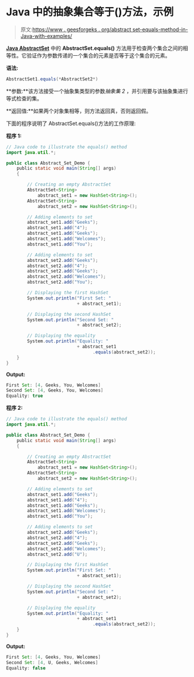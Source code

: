 # Java 中的抽象集合等于()方法，示例

> 原文:[https://www . geesforgeks . org/abstract set-equals-method-in-Java-with-examples/](https://www.geeksforgeeks.org/abstractset-equals-method-in-java-with-examples/)

**[Java AbstractSet](https://www.geeksforgeeks.org/abstractset-class-in-java-with-examples/)** 中的 **AbstractSet.equals()** 方法用于检查两个集合之间的相等性。它验证作为参数传递的一个集合的元素是否等于这个集合的元素。

**语法:**

```java
AbstractSet1.equals(*AbstractSet2*)
```

**参数:**该方法接受一个抽象集类型的参数*抽象集 2* ，并引用要与该抽象集进行等式检查的集。

**返回值:**如果两个对象集相等，则方法返回真，否则返回假。

下面的程序说明了 AbstractSet.equals()方法的工作原理:

**程序 1:**

```java
// Java code to illustrate the equals() method
import java.util.*;

public class Abstract_Set_Demo {
    public static void main(String[] args)
    {

        // Creating an empty AbstractSet
        AbstractSet<String>
            abstract_set1 = new HashSet<String>();
        AbstractSet<String>
            abstract_set2 = new HashSet<String>();

        // Adding elements to set
        abstract_set1.add("Geeks");
        abstract_set1.add("4");
        abstract_set1.add("Geeks");
        abstract_set1.add("Welcomes");
        abstract_set1.add("You");

        // Adding elements to set
        abstract_set2.add("Geeks");
        abstract_set2.add("4");
        abstract_set2.add("Geeks");
        abstract_set2.add("Welcomes");
        abstract_set2.add("You");

        // Displaying the first HashSet
        System.out.println("First Set: "
                           + abstract_set1);

        // Displaying the second HashSet
        System.out.println("Second Set: "
                           + abstract_set2);

        // Displaying the equality
        System.out.println("Equality: "
                           + abstract_set1
                                 .equals(abstract_set2));
    }
}
```

**Output:**

```java
First Set: [4, Geeks, You, Welcomes]
Second Set: [4, Geeks, You, Welcomes]
Equality: true

```

**程序 2:**

```java
// Java code to illustrate the equals() method
import java.util.*;

public class Abstract_Set_Demo {
    public static void main(String[] args)
    {

        // Creating an empty AbstractSet
        AbstractSet<String>
            abstract_set1 = new HashSet<String>();
        AbstractSet<String>
            abstract_set2 = new HashSet<String>();

        // Adding elements to set
        abstract_set1.add("Geeks");
        abstract_set1.add("4");
        abstract_set1.add("Geeks");
        abstract_set1.add("Welcomes");
        abstract_set1.add("You");

        // Adding elements to set
        abstract_set2.add("Geeks");
        abstract_set2.add("4");
        abstract_set2.add("Geeks");
        abstract_set2.add("Welcomes");
        abstract_set2.add("U");

        // Displaying the first HashSet
        System.out.println("First Set: "
                           + abstract_set1);

        // Displaying the second HashSet
        System.out.println("Second Set: "
                           + abstract_set2);

        // Displaying the equality
        System.out.println("Equality: "
                           + abstract_set1
                                 .equals(abstract_set2));
    }
}
```

**Output:**

```java
First Set: [4, Geeks, You, Welcomes]
Second Set: [4, U, Geeks, Welcomes]
Equality: false

```
